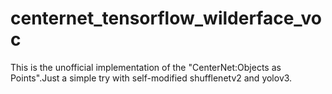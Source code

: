 # centernet_tensorflow_wilderface_voc
This is the unofficial  implementation of the "CenterNet:Objects as Points".Just a simple try with self-modified shufflenetv2 and yolov3.
